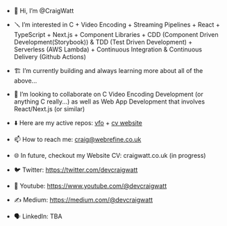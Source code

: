 - 👷 Hi, I’m @CraigWatt

- 🪛 I’m interested in C + Video Encoding + Streaming Pipelines + React + TypeScript + Next.js + Component Libraries + CDD (Component Driven Development(Storybook)) & TDD (Test Driven Development) + Serverless (AWS Lambda) + Continuous Integration & Continuous Delivery (Github Actions)
 
- 🏗️ I’m currently building and always learning more about all of the above...

- 🎤 I’m looking to collaborate on C Video Encoding Development (or anything C really...) as well as Web App Development that involves React/Next.js (or similar)

- ⬇️ Here are my active repos: [vfo](https://github.com/CraigWatt/vfo) + [cv website](https://github.com/CraigWatt/craig-watt-website) 
  
- 📫 How to reach me: craig@webrefine.co.uk 

- 🌐 In future, checkout my Website CV: craigwatt.co.uk (in progress)

- 🐦 Twitter: https://twitter.com/devcraigwatt

- 🎥 Youtube: https://www.youtube.com/@devcraigwatt

- ✍️ Medium: https://medium.com/@devcraigwatt

- 🗣️ LinkedIn: TBA
<!---
CraigWatt/CraigWatt is a ✨ special ✨ repository because its `README.md` (this file) appears on your GitHub profile.
You can click the Preview link to take a look at your changes.
--->

